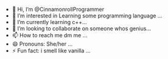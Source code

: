 - 👋 Hi, I’m @CinnamonrollProgrammer
- 👀 I’m interested in Learning some programming language ...
- 🌱 I’m currently learning c++...
- 💞️ I’m looking to collaborate on someone whos genius...
- 📫 How to reach me dm me ...
- 😄 Pronouns: She/her ...
- ⚡ Fun fact: i smell like vanilla ...

<!---
CinnamonrollProgrammer/CinnamonrollProgrammer is a ✨ special ✨ repository because its `README.md` (this file) appears on your GitHub profile.
You can click the Preview link to take a look at your changes.
--->
